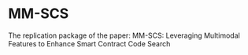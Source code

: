# MM-SCS
The replication package of the paper: MM-SCS: Leveraging Multimodal Features to Enhance Smart Contract Code Search
